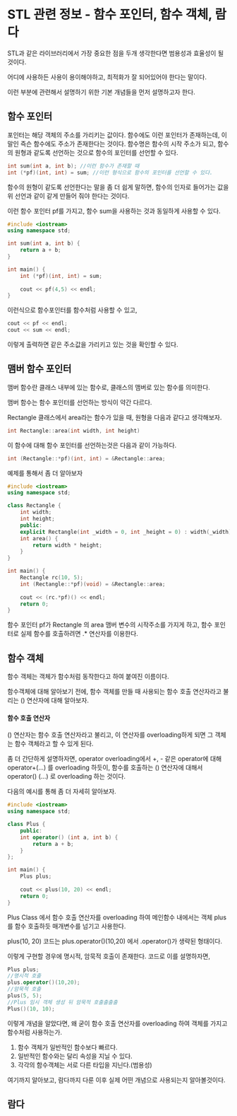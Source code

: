 # STL 관련 정보 - 함수 포인터, 함수 객체, 람다

STL과 같은 라이브러리에서 가장 중요한 점을 두개 생각한다면 범용성과 효율성이 될 것이다.

어디에 사용하든 사용이 용이해야하고, 최적화가 잘 되어있어야 한다는 말이다.

이런 부분에 관련해서 설명하기 위한 기본 개념들을 먼저 설명하고자 한다.

## 함수 포인터

포인터는 해당 객체의 주소를 가리키는 값이다. 함수에도 이런 포인터가 존재하는데, 이말인 즉슨 함수에도 주소가 존재한다는 것이다. 함수명은 함수의 시작 주소가 되고, 함수의 원형과 같도록 선언하는 것으로 함수의 포인터를 선언할 수 있다.

```c++
int sum(int a, int b); //이런 함수가 존재할 때
int (*pf)(int, int) = sum; //이런 형식으로 함수의 포인터를 선언할 수 있다.
```

함수의 원형이 같도록 선언한다는 말을 좀 더 쉽게 말하면, 함수의 인자로 들어가는 값을 위 선언과 같이 같게 만들어 줘야 한다는 것이다.

이런 함수 포인터 pf를 가지고, 함수 sum을 사용하는 것과 동일하게 사용할 수 있다.

```c++
#include <iostream>
using namespace std;

int sum(int a, int b) {
    return a + b;
}

int main() {
    int (*pf)(int, int) = sum;
    
    cout << pf(4,5) << endl;
}
```

이런식으로 함수포인터를 함수처럼 사용할 수 있고, 

```c++
cout << pf << endl;
cout << sum << endl;
```

이렇게 출력하면 같은 주소값을 가리키고 있는 것을 확인할 수 있다.

## 맴버 함수 포인터

맴버 함수란 클래스 내부에 있는 함수로, 클래스의 맴버로 있는 함수를 의미한다. 

맴버 함수는 함수 포인터를 선언하는 방식이 약간 다르다.

Rectangle 클래스에서 area라는 함수가 있을 때, 원형을 다음과 같다고 생각해보자.

```c++
int Rectangle::area(int width, int height)
```

이 함수에 대해 함수 포인터를 선언하는것은 다음과 같이 가능하다.

```c++
int (Rectangle::*pf)(int, int) = &Rectangle::area;
```

예제를 통해서 좀 더 알아보자

```c++
#include <iostream>
using namespace std;

class Rectangle {
    int width;
    int height;
    public:
    explicit Rectangle(int _width = 0, int _height = 0) : width(_width), height(_height) {}
    int area() {
        return width * height;
    }
}

int main() {
    Rectangle rc(10, 5);
    int (Rectangle::*pf)(void) = &Rectangle::area;
    
    cout << (rc.*pf)() << endl;
    return 0;
}
```

함수 포인터 pf가 Rectangle 의 area 맴버 변수의 시작주소를 가지게 하고, 함수 포인터로 실제 함수를 호출하려면 .* 연산자를 이용한다.



## 함수 객체

함수 객체는 객체가 함수처럼 동작한다고 하여 붙여진 이름이다.

함수객체에 대해 알아보기 전에, 함수 객체를 만들 때 사용되는 함수 호출 연산자라고 불리는 () 연산자에 대해 알아보자.

#### 함수 호출 연산자

() 연산자는 함수 호출 연산자라고 불리고, 이 연산자를 overloading하게 되면 그 객체는 함수 객체라고 할 수 있게 된다.

좀 더 간단하게 설명하자면, operator overloading에서 +, - 같은 operator에 대해 operator+(...) 를 overloading 하듯이, 함수를 호출하는 () 연산자에 대해서 operator() (...) 로 overloading 하는 것이다.

다음의 예시를 통해 좀 더 자세히 알아보자.

```c++
#include <iostream>
using namespace std;

class Plus {
    public:
    int operator() (int a, int b) {
        return a + b;
    }
};

int main() {
    Plus plus;
    
    cout << plus(10, 20) << endl;
    return 0;
}
```

Plus Class 에서 함수 호출 연산자를 overloading 하여 메인함수 내에서는 객체 plus를 함수 호출하듯 매개변수를 넘기고 사용한다.

plus(10, 20) 코드는 plus.operator()(10,20) 에서 .operator()가 생략된 형태이다. 

이렇게 구현할 경우에 명시적, 암묵적 호출이 존재한다. 코드로 이를 설명하자면,

```c++
Plus plus;
//명시적 호출
plus.operator()(10,20);
//암묵적 호출
plus(5, 5);
//Plus 임시 객체 생성 뒤 암묵적 호출출출출
Plus()(10, 10);
```

이렇게 개념을 알았다면, 왜 굳이 함수 호출 연산자를 overloading 하여 객체를 가지고 함수처럼 사용하는가.

1. 함수 객체가 일반적인 함수보다 빠르다.
2. 일반적인 함수와는 달리 속성을 지닐 수 있다.
3. 각각의 함수객체는 서로 다른 타입을 지닌다.(범용성)

여기까지 알아보고, 람다까지 다룬 이후 실제 어떤 개념으로 사용되는지 알아볼것이다.

## 람다



